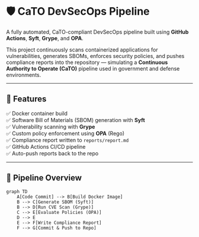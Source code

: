 # 🛡️ CaTO DevSecOps Pipeline

A fully automated, CaTO-compliant DevSecOps pipeline built using **GitHub Actions**, **Syft**, **Grype**, and **OPA**.

This project continuously scans containerized applications for vulnerabilities, generates SBOMs, enforces security policies, and pushes compliance reports into the repository — simulating a **Continuous Authority to Operate (CaTO)** pipeline used in government and defense environments.

---

## 🚀 Features

✅ Docker container build  
✅ Software Bill of Materials (SBOM) generation with **Syft**  
✅ Vulnerability scanning with **Grype**  
✅ Custom policy enforcement using **OPA** (Rego)  
✅ Compliance report written to `reports/report.md`  
✅ GitHub Actions CI/CD pipeline  
✅ Auto-push reports back to the repo  

---

## 🧱 Pipeline Overview

```mermaid
graph TD
    A[Code Commit] --> B[Build Docker Image]
    B --> C[Generate SBOM (Syft)]
    B --> D[Run CVE Scan (Grype)]
    C --> E[Evaluate Policies (OPA)]
    D --> E
    E --> F[Write Compliance Report]
    F --> G[Commit & Push to Repo]

